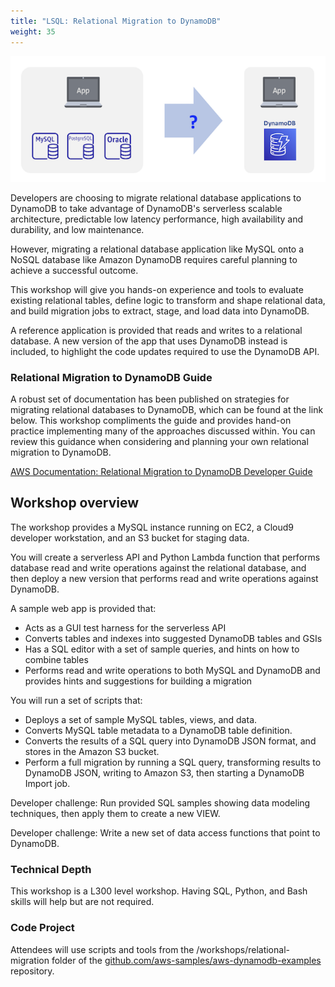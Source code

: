```yaml
---
title: "LSQL: Relational Migration to DynamoDB"
weight: 35
---
```


![Relational Migration](/static/images/relational-migration/frontpage.png)

Developers are choosing to migrate relational database applications to DynamoDB
to take advantage of DynamoDB's serverless scalable architecture,
predictable low latency performance, high availability and durability, and low maintenance.

However, migrating a relational database application like MySQL onto a NoSQL database like Amazon DynamoDB 
requires careful planning to achieve a successful outcome.

This workshop will give you hands-on experience and tools to evaluate existing relational tables, 
define logic to transform and shape relational data, 
and build migration jobs to extract, stage, and load data into DynamoDB. 

A reference application is provided that reads and writes to a relational database. 
A new version of the app that uses DynamoDB instead is included, 
to highlight the code updates required to use the DynamoDB API.


### Relational Migration to DynamoDB Guide
A robust set of documentation has been published on strategies for migrating relational databases to DynamoDB, 
which can be found at the link below. This workshop compliments the guide and provides hand-on practice implementing 
many of the approaches discussed within. 
You can review this guidance when considering and planning your own relational migration to DynamoDB. 

[AWS Documentation: Relational Migration to DynamoDB Developer Guide](https://docs.aws.amazon.com/amazondynamodb/latest/developerguide/migration-guide.html)


## Workshop overview

The workshop provides a MySQL instance running on EC2, a Cloud9 developer workstation,
and an S3 bucket for staging data.

You will create a serverless API and Python Lambda function that
performs database read and write operations against the relational database, 
and then deploy a new version that performs read and write operations against DynamoDB.

A sample web app is provided that:
* Acts as a GUI test harness for the serverless API
* Converts tables and indexes into suggested DynamoDB tables and GSIs
* Has a SQL editor with a set of sample queries, and hints on how to combine tables
* Performs read and write operations to both MySQL and DynamoDB
and provides hints and suggestions for building a migration

You will run a set of scripts that:
* Deploys a set of sample MySQL tables, views, and data.
* Converts MySQL table metadata to a DynamoDB table definition.
* Converts the results of a SQL query into DynamoDB JSON format, and stores in the Amazon S3 bucket.
* Perform a full migration by running a SQL query, transforming results to DynamoDB JSON, writing to Amazon S3, then starting a DynamoDB Import job.

Developer challenge: Run provided SQL samples showing data modeling techniques, then apply them to create a new VIEW.

Developer challenge: Write a new set of data access functions that point to DynamoDB.
 


### Technical Depth
This workshop is a L300 level workshop. Having SQL, Python, and Bash skills will help but are not required.
### Code Project
Attendees will use scripts and tools from the /workshops/relational-migration folder of the
[github.com/aws-samples/aws-dynamodb-examples](https://github.com/aws-samples/aws-dynamodb-examples/) repository.
